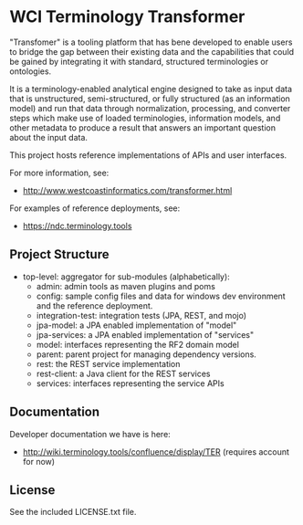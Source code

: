 WCI Terminology Transformer
===========================

"Transfomer" is a tooling platform that has bene developed to enable users to bridge the gap between their existing data and the capabilities that could be gained by integrating it with standard, structured terminologies or ontologies.  

It is a terminology-enabled analytical engine designed to take as input data that is unstructured, semi-structured, or fully structured (as an information model) and run that data through normalization, processing, and converter steps which make use of loaded terminologies, information models, and other metadata to produce a result that answers an important question about the input data.

This project hosts reference implementations of APIs and user interfaces.

For more information, see:
* http://www.westcoastinformatics.com/transformer.html

For examples of reference deployments, see:
* https://ndc.terminology.tools

Project Structure
-----------------

* top-level: aggregator for sub-modules (alphabetically):
  * admin: admin tools as maven plugins and poms
  * config: sample config files and data for windows dev environment and the reference deployment.
  * integration-test: integration tests (JPA, REST, and mojo)
  * jpa-model: a JPA enabled implementation of "model"
  * jpa-services: a JPA enabled implementation of "services"
  * model: interfaces representing the RF2 domain model
  * parent: parent project for managing dependency versions.
  * rest: the REST service implementation
  * rest-client: a Java client for the REST services
  * services: interfaces representing the service APIs

Documentation
-------------
Developer documentation we have is here: 
* http://wiki.terminology.tools/confluence/display/TER (requires account for now)


License
-------
See the included LICENSE.txt file.




  